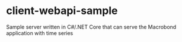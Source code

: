 # client-webapi-sample
Sample server written in C#/.NET Core that can serve the Macrobond application with time series
